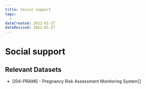 ```yaml
---
title: Social support
tags:
  - 
dateCreated: 2022-01-27
dateRevised: 2022-01-27
---
```

# Social support
## Relevant Datasets
- [[04-PRAMS - Pregnancy Risk Assessment Monitoring System]]